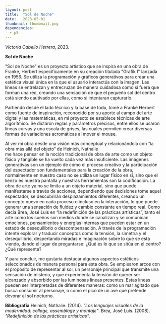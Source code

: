 ```yaml
---
layout: post
title:  "Sol de Noche"
date:   2023-05-01
thumbnail: thumbnail.png
dependencies:
  - p5
---
```




<div id="simple-sketch-holder">
    <script type="text/javascript" src="simple_sketch.js"></script>
</div>

_Victoria Cabello Herrera_, 2023.

**Sol de Noche**

"Sol de Noche" es un proyecto artístico que se inspira en una obra de Franke, Herbert
específicamente en su creación titulada "Grafik I" lanzada en 1956. 
Se utiliza la programación y gráficos generativos para crear una estética visual única en la que el usuario interactúa con la imagen. 
Las líneas se entrelazan y entrecruzan de manera cuidadosa como si fuera que forman una red, creando una sensación de que el pequeño sol del centro está siendo cautivado por ellas, como si intentaran capturarlo.

Partiendo desde el lado técnico y la base de todo, tomé a Franke Herbert como fuente de inspiración, 
reconocido por su aporte al campo del arte digital y las matemáticas, en mi proyecto se establece técnicas de arte algorítmico. Se dictaron reglas y parámetros precisos, entre ellos se usaron líneas curvas y una escala de grises, las cuales permiten crear diversas formas de variaciones acromáticas al mover el mouse.

Al ver mi obra desde una visión más conceptual y relacionándola con “la obra más allá del objeto” de Heinich, Nathalie  
me hace pensar en la noción tradicional de obra de arte como un objeto físico y tangible se ha vuelto cada vez más insuficiente. 
Las imágenes generativas son un ejemplo de cómo el proceso creativo y la participación del espectador son fundamentales para la creación de la obra,
normalmente en nuestro caso no se utiliza un lugar físico en sí, sino que el lienzo es nuestra pantalla y nuestras herramientas son la codificación. 
La obra de arte ya no se limita a un objeto material, sino que puede manifestarse a través de acciones, dependiendo que decisiones tome aquel espectador, 
se descubrirán desplazamientos diferentes, creando un concepto nuevo en cada proceso o incluso en la interacción, 
lo que puede generar una sensación de fluidez y cambio constante en tiempo real. 
Como decía Brea, José Luis en “la redefinición de las prácticas artísticas”, tanto el arte como los sueños son medios donde 
se canalizan y se comunican emociones, pensamientos y energías internas que pueden estar en un estado de desequilibrio o descompensación. 
A través de la programación intenté explorar y traducir conceptos como la tensión, la simetría y el desequilibrio, 
despertando miradas e imaginación sobre lo que se está viendo, dando el lugar de preguntarse: ¿Qué es lo que se sitúa en el centro? ¿Qué representa? 

Y para concluir, me gustaría destacar algunos aspectos estéticos seleccionados de manera personal para esta obra. 
Se emplearon arcos con el propósito de representar al sol, un personaje principal que transmite una sensación de misterio, 
y que experimenta la tensión de querer ser alcanzado y absorbido por las luminosas líneas presentes. 
Estas líneas pueden ser interpretadas de diferentes maneras: como un mar agitado que busca consumir al personaje, 
o como el pico de un ave que pretende devorar al sol nocturno.



**Bibliografía**
Heinich, Nathalie. (2014). _"Los lenguajes visuales de la modernidad: collage, assemblage y montaje"_.
Brea, José Luis. (2008). _"Redefinición de las prácticas artísticas"_.
